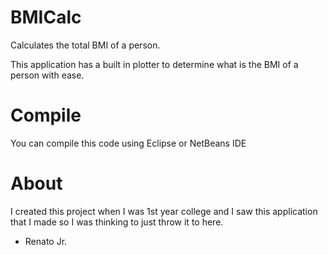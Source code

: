 # BMICalc
Calculates the total BMI of a person.

This application has a built in plotter to determine what is the BMI of a person with ease.

# Compile
You can compile this code using Eclipse or NetBeans IDE


# About
I created this project when I was 1st year college and I saw this application that I made so I was thinking to just throw it to here.
- Renato Jr.
